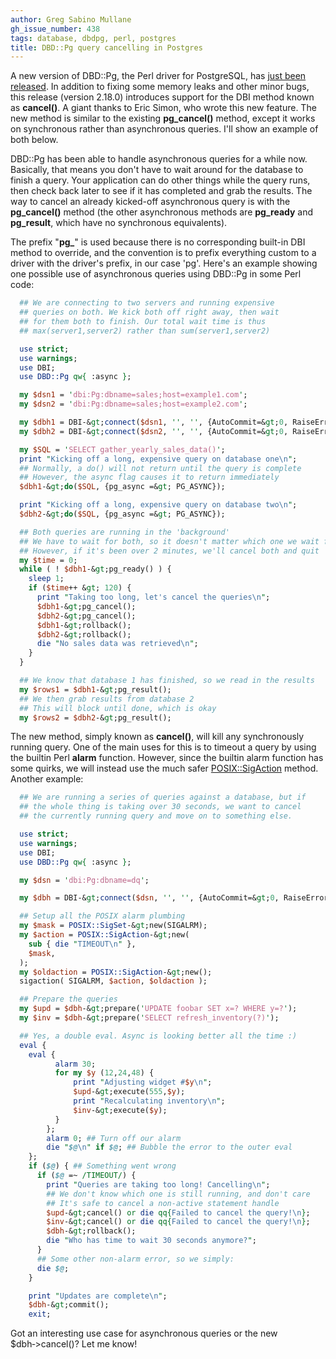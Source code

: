 ```yaml
---
author: Greg Sabino Mullane
gh_issue_number: 438
tags: database, dbdpg, perl, postgres
title: DBD::Pg query cancelling in Postgres
---
```




A new version of DBD::Pg, the Perl driver for PostgreSQL, has [just been released](http://archives.postgresql.org/pgsql-announce/2011-03/msg00021.php). In addition to fixing some memory leaks and other minor bugs, this release (version 2.18.0) introduces support for the DBI method known as **cancel()**. A giant thanks to Eric Simon, who wrote this new feature. The new method is similar to the existing **pg_cancel()** method, except it works on synchronous rather than asynchronous queries. I'll show an example of both below.

DBD::Pg has been able to handle asynchronous queries for a while now. Basically, that means you don't have to wait around for the database to finish a query. Your application can do other things while the query runs, then check back later to see if it has completed and grab the results. The way to cancel an already kicked-off asynchronous query is with the **pg_cancel()** method (the other asynchronous methods are **pg_ready** and **pg_result**, which have no synchronous equivalents).

The prefix "**pg_**" is used because there is no corresponding built-in DBI method to override, and the convention is to prefix everything custom to a driver with the driver's prefix, in our case 'pg'. Here's an example showing one possible use of asynchronous queries using DBD::Pg in some Perl code:

```perl
  ## We are connecting to two servers and running expensive 
  ## queries on both. We kick both off right away, then wait 
  ## for them both to finish. Our total wait time is thus
  ## max(server1,server2) rather than sum(server1,server2)

  use strict;
  use warnings;
  use DBI;
  use DBD::Pg qw{ :async };

  my $dsn1 = 'dbi:Pg:dbname=sales;host=example1.com';
  my $dsn2 = 'dbi:Pg:dbname=sales;host=example2.com';

  my $dbh1 = DBI-&gt;connect($dsn1, '', '', {AutoCommit=&gt;0, RaiseError=&gt;1});
  my $dbh2 = DBI-&gt;connect($dsn2, '', '', {AutoCommit=&gt;0, RaiseError=&gt;1});

  my $SQL = 'SELECT gather_yearly_sales_data()';
  print "Kicking off a long, expensive query on database one\n";
  ## Normally, a do() will not return until the query is complete
  ## However, the async flag causes it to return immediately
  $dbh1-&gt;do($SQL, {pg_async =&gt; PG_ASYNC});

  print "Kicking off a long, expensive query on database two\n";
  $dbh2-&gt;do($SQL, {pg_async =&gt; PG_ASYNC});

  ## Both queries are running in the 'background'
  ## We have to wait for both, so it doesn't matter which one we wait for here
  ## However, if it's been over 2 minutes, we'll cancel both and quit
  my $time = 0;
  while ( ! $dbh1-&gt;pg_ready() ) {
    sleep 1;
    if ($time++ &gt; 120) {
      print "Taking too long, let's cancel the queries\n";
      $dbh1-&gt;pg_cancel();
      $dbh2-&gt;pg_cancel();
      $dbh1-&gt;rollback();
      $dbh2-&gt;rollback();
      die "No sales data was retrieved\n";
    }
  }

  ## We know that database 1 has finished, so we read in the results
  my $rows1 = $dbh1-&gt;pg_result();
  ## We then grab results from database 2
  ## This will block until done, which is okay
  my $rows2 = $dbh2-&gt;pg_result();
```

The new method, simply known as **cancel()**, will kill any synchronously running query. One of the main uses for this is to timeout a query by using the builtin Perl **alarm** function. However, since the builtin alarm function has some quirks, we will instead use the much safer [POSIX::SigAction](http://perldoc.perl.org/POSIX.html) method. Another example:

```perl
  ## We are running a series of queries against a database, but if
  ## the whole thing is taking over 30 seconds, we want to cancel
  ## the currently running query and move on to something else.

  use strict;
  use warnings;
  use DBI;
  use DBD::Pg qw{ :async };

  my $dsn = 'dbi:Pg:dbname=dq';

  my $dbh = DBI-&gt;connect($dsn, '', '', {AutoCommit=&gt;0, RaiseError=&gt;1});

  ## Setup all the POSIX alarm plumbing
  my $mask = POSIX::SigSet-&gt;new(SIGALRM);
  my $action = POSIX::SigAction-&gt;new(
    sub { die "TIMEOUT\n" },
    $mask,
  );
  my $oldaction = POSIX::SigAction-&gt;new();
  sigaction( SIGALRM, $action, $oldaction );

  ## Prepare the queries
  my $upd = $dbh-&gt;prepare('UPDATE foobar SET x=? WHERE y=?');
  my $inv = $dbh-&gt;prepare('SELECT refresh_inventory(?)');

  ## Yes, a double eval. Async is looking better all the time :)
  eval {
    eval {
          alarm 30;
          for my $y (12,24,48) {
              print "Adjusting widget #$y\n";
              $upd-&gt;execute(555,$y);
              print "Recalculating inventory\n";
              $inv-&gt;execute($y);
          }
        };
        alarm 0; ## Turn off our alarm
        die "$@\n" if $@; ## Bubble the error to the outer eval
    };
    if ($@) { ## Something went wrong
      if ($@ =~ /TIMEOUT/) {
        print "Queries are taking too long! Cancelling\n";
        ## We don't know which one is still running, and don't care
        ## It's safe to cancel a non-active statement handle
        $upd-&gt;cancel() or die qq{Failed to cancel the query!\n};
        $inv-&gt;cancel() or die qq{Failed to cancel the query!\n};
        $dbh-&gt;rollback();
        die "Who has time to wait 30 seconds anymore?";
      }
      ## Some other non-alarm error, so we simply:
      die $@;
    }

    print "Updates are complete\n";
    $dbh-&gt;commit();
    exit;
```

Got an interesting use case for asynchronous queries or the new $dbh‑>cancel()? Let me know!


